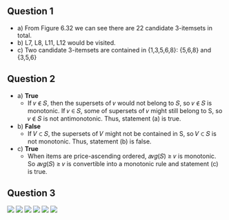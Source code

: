 Question 1
---------

* a) From Figure 6.32 we can see there are 22 candidate 3-itemsets in total.
* b) L7, L8, L11, L12 would be visited.
* c) Two candidate 3-itemsets are contained in {1,3,5,6,8}: {5,6,8} and {3,5,6}

Question 2
---------

* a) **True**
  - If 𝑣 ∉ 𝑆, then the supersets of 𝑣 would not belong to 𝑆, so 𝑣 ∉ 𝑆 is monotonic. If 𝑣 ∈ 𝑆, some of supersets of 𝑣 might still belong to S, so 𝑣 ∉ 𝑆 is not antimonotonic. Thus, statement (a) is true.
* b) **False**
  - If 𝑉 ⊂ 𝑆, the supersets of 𝑉 might not be contained in S, so 𝑉 ⊂ 𝑆 is not monotonic. Thus,
statement (b) is false.
* c) **True**
  - When items are price-ascending ordered, 𝑎𝑣𝑔(𝑆) ≥ 𝑣 is monotonic. So 𝑎𝑣𝑔(𝑆) ≥ 𝑣 is convertible into a monotonic rule and statement (c) is true.


Question 3
----------
![](http://i.imgur.com/seOudLY.png)
![](http://i.imgur.com/GzXEpTB.png)
![](http://i.imgur.com/p4cxoSJ.png)
![](http://i.imgur.com/dedfaJV.png)
![](http://i.imgur.com/zi68hzd.png)
![](http://i.imgur.com/LoFu6b2.png)
